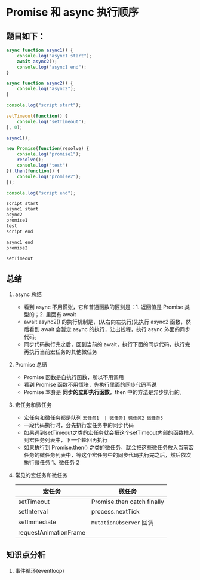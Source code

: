 # Promise 和 async 执行顺序

## 题目如下：

```javascript
async function async1() {
    console.log("async1 start");
    await async2();
    console.log("async1 end");
}

async function async2() {
    console.log("async2");
}

console.log("script start");

setTimeout(function() {
    console.log("setTimeout");
}, 0);

async1();

new Promise(function(resolve) {
    console.log("promise1");
    resolve();
    console.log("test")
}).then(function() {
    console.log("promise2");
});

console.log("script end");

script start
async1 start
async2
promise1
test
script end

async1 end
promise2

setTimeout
```

## 总结

1. async 总结

   * 看到 async 不用慌张，它和普通函数的区别是：1. 返回值是 Promise 类型的；2. 里面有 await
   * await async2() 的执行机制是，(从右向左执行)先执行 async2 函数，然后看到 await 会暂定 async 的执行，让出线程，执行 async 外面的同步代码。
   * 同步代码执行完之后，回到当前的 await，执行下面的同步代码，执行完再执行当前宏任务的其他微任务

2. Promise 总结

   * Promise 函数是自执行函数，所以不用调用
   * 看到 Promise 函数不用慌张，先执行里面的同步代码再说
   * Promise 本身是 **同步的立即执行函数**，then 中的方法是异步执行的。

3. 宏任务和微任务

   * 宏任务和微任务都是队列 `宏任务1  | 微任务1 微任务2 微任务3`
   * 一段代码执行时，会先执行宏任务中的同步代码
   * 如果遇到setTimeout之类的宏任务就会把这个setTimeout内部的函数推入到宏任务列表中，下一个轮回再执行
   * 如果执行到 Promise.then() 之类的微任务，就会把这些微任务放入当前宏任务的微任务列表中，等这个宏任务中的同步代码执行完之后，然后依次执行微任务 1、微任务 2

4. 常见的宏任务和微任务

   | 宏任务                | 微任务                     |
   | --------------------- | -------------------------- |
   | setTimeout            | Promise.then catch finally |
   | setInterval           | process.nextTick           |
   | setImmediate          | `MutationObserver` 回调     |
   | requestAnimationFrame |                            |

   

## 知识点分析

1. 事件循环(eventloop)